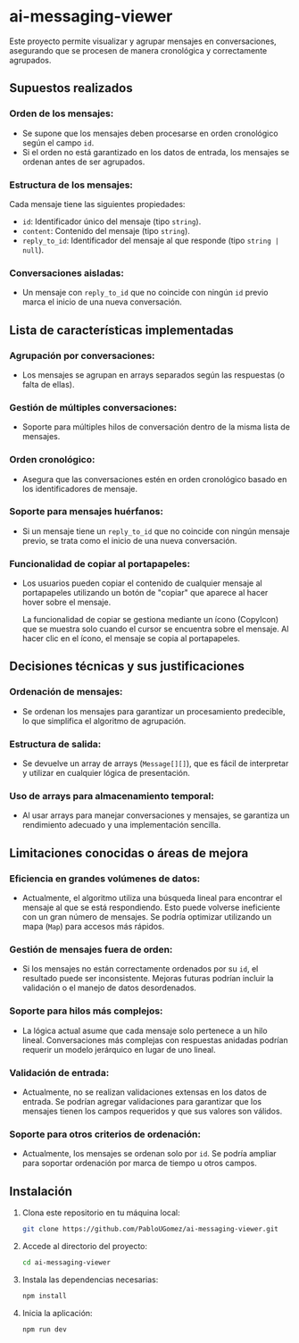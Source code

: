 # ai-messaging-viewer

Este proyecto permite visualizar y agrupar mensajes en conversaciones, asegurando que se procesen de manera cronológica y correctamente agrupados.

## Supuestos realizados

### Orden de los mensajes:
- Se supone que los mensajes deben procesarse en orden cronológico según el campo `id`. 
- Si el orden no está garantizado en los datos de entrada, los mensajes se ordenan antes de ser agrupados.

### Estructura de los mensajes:
Cada mensaje tiene las siguientes propiedades:
- `id`: Identificador único del mensaje (tipo `string`).
- `content`: Contenido del mensaje (tipo `string`).
- `reply_to_id`: Identificador del mensaje al que responde (tipo `string | null`).

### Conversaciones aisladas:
- Un mensaje con `reply_to_id` que no coincide con ningún `id` previo marca el inicio de una nueva conversación.

## Lista de características implementadas

### Agrupación por conversaciones:
- Los mensajes se agrupan en arrays separados según las respuestas (o falta de ellas).

### Gestión de múltiples conversaciones:
- Soporte para múltiples hilos de conversación dentro de la misma lista de mensajes.

### Orden cronológico:
- Asegura que las conversaciones estén en orden cronológico basado en los identificadores de mensaje.

### Soporte para mensajes huérfanos:
- Si un mensaje tiene un `reply_to_id` que no coincide con ningún mensaje previo, se trata como el inicio de una nueva conversación.

### Funcionalidad de copiar al portapapeles:
- Los usuarios pueden copiar el contenido de cualquier mensaje al portapapeles utilizando un botón de "copiar" que aparece al hacer hover sobre el mensaje.
  
  La funcionalidad de copiar se gestiona mediante un ícono (CopyIcon) que se muestra solo cuando el cursor se encuentra sobre el mensaje. Al hacer clic en el ícono, el mensaje se copia al portapapeles.


## Decisiones técnicas y sus justificaciones

### Ordenación de mensajes:
- Se ordenan los mensajes para garantizar un procesamiento predecible, lo que simplifica el algoritmo de agrupación.

### Estructura de salida:
- Se devuelve un array de arrays (`Message[][]`), que es fácil de interpretar y utilizar en cualquier lógica de presentación.

### Uso de arrays para almacenamiento temporal:
- Al usar arrays para manejar conversaciones y mensajes, se garantiza un rendimiento adecuado y una implementación sencilla.

## Limitaciones conocidas o áreas de mejora

### Eficiencia en grandes volúmenes de datos:
- Actualmente, el algoritmo utiliza una búsqueda lineal para encontrar el mensaje al que se está respondiendo. Esto puede volverse ineficiente con un gran número de mensajes. Se podría optimizar utilizando un mapa (`Map`) para accesos más rápidos.

### Gestión de mensajes fuera de orden:
- Si los mensajes no están correctamente ordenados por su `id`, el resultado puede ser inconsistente. Mejoras futuras podrían incluir la validación o el manejo de datos desordenados.

### Soporte para hilos más complejos:
- La lógica actual asume que cada mensaje solo pertenece a un hilo lineal. Conversaciones más complejas con respuestas anidadas podrían requerir un modelo jerárquico en lugar de uno lineal.

### Validación de entrada:
- Actualmente, no se realizan validaciones extensas en los datos de entrada. Se podrían agregar validaciones para garantizar que los mensajes tienen los campos requeridos y que sus valores son válidos.

### Soporte para otros criterios de ordenación:
- Actualmente, los mensajes se ordenan solo por `id`. Se podría ampliar para soportar ordenación por marca de tiempo u otros campos.

## Instalación

1. Clona este repositorio en tu máquina local:
    ```bash
    git clone https://github.com/PabloUGomez/ai-messaging-viewer.git
    ```
2. Accede al directorio del proyecto:
    ```bash
    cd ai-messaging-viewer
    ```
3. Instala las dependencias necesarias:
    ```bash
    npm install
    ```
4. Inicia la aplicación:
    ```bash
    npm run dev
    ```


